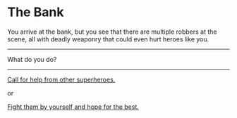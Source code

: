 # The Bank
You arrive at the bank, but you see that there are multiple robbers at the scene, all with deadly weaponry that could even hurt heroes like you.

---

 What do you do?

---

[Call for help from other superheroes.](other-heros.md)

or

[Fight them by yourself and hope for the best.](defeated.md)
